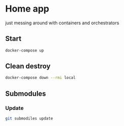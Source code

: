 # Home app

just messing around with containers and orchestrators

## Start
```sh
docker-compose up
```
## Clean destroy
```sh
docker-compose down --rmi local
```

## Submodules
### Update
```sh
git submodiles update
```
